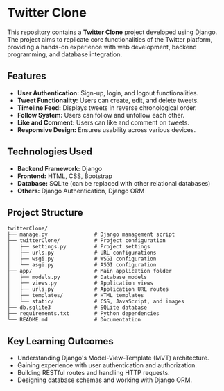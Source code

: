 # Twitter Clone

This repository contains a **Twitter Clone** project developed using Django. The project aims to replicate core functionalities of the Twitter platform, providing a hands-on experience with web development, backend programming, and database integration.

## Features

- **User Authentication:** Sign-up, login, and logout functionalities.
- **Tweet Functionality:** Users can create, edit, and delete tweets.
- **Timeline Feed:** Displays tweets in reverse chronological order.
- **Follow System:** Users can follow and unfollow each other.
- **Like and Comment:** Users can like and comment on tweets.
- **Responsive Design:** Ensures usability across various devices.

## Technologies Used

- **Backend Framework:** Django
- **Frontend:** HTML, CSS, Bootstrap
- **Database:** SQLite (can be replaced with other relational databases)
- **Others:** Django Authentication, Django ORM
  
## Project Structure

```plaintext
twitterClone/
├── manage.py               # Django management script
├── twitterClone/           # Project configuration
│   ├── settings.py         # Project settings
│   ├── urls.py             # URL configurations
│   ├── wsgi.py             # WSGI configuration
│   └── asgi.py             # ASGI configuration
├── app/                    # Main application folder
│   ├── models.py           # Database models
│   ├── views.py            # Application views
│   ├── urls.py             # Application URL routes
│   ├── templates/          # HTML templates
│   └── static/             # CSS, JavaScript, and images
├── db.sqlite3              # SQLite database
├── requirements.txt        # Python dependencies
└── README.md               # Documentation
```

## Key Learning Outcomes

- Understanding Django's Model-View-Template (MVT) architecture.
- Gaining experience with user authentication and authorization.
- Building RESTful routes and handling HTTP requests.
- Designing database schemas and working with Django ORM.
